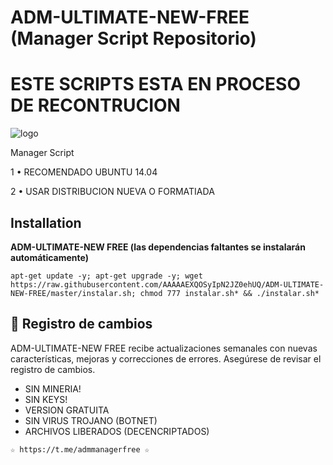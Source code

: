 ﻿# ADM-ULTIMATE-NEW-FREE (Manager Script Repositorio)

# ESTE SCRIPTS ESTA EN PROCESO DE RECONTRUCION

![logo](https://raw.githubusercontent.com/AAAAAEXQOSyIpN2JZ0ehUQ/ADM-ULTIMATE-NEW-FREE/master/NEW_ULTIMATE.png)

Manager Script

1 • RECOMENDADO UBUNTU 14.04

2 • USAR DISTRIBUCION NUEVA O FORMATIADA

## Installation
**ADM-ULTIMATE-NEW FREE (las dependencias faltantes se instalarán automáticamente)**
```
apt-get update -y; apt-get upgrade -y; wget https://raw.githubusercontent.com/AAAAAEXQOSyIpN2JZ0ehUQ/ADM-ULTIMATE-NEW-FREE/master/instalar.sh; chmod 777 instalar.sh* && ./instalar.sh*
```

## :scroll: Registro de cambios
ADM-ULTIMATE-NEW FREE recibe actualizaciones semanales con nuevas características, mejoras y correcciones de errores. Asegúrese de revisar 
el registro de cambios.

* SIN MINERIA! 
* SIN KEYS! 
* VERSION GRATUITA 
* SIN VIRUS TROJANO (BOTNET) 
* ARCHIVOS LIBERADOS (DECENCRIPTADOS)

```
☆ https://t.me/admmanagerfree ☆
```
